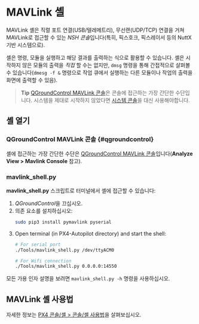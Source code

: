 # MAVLink 셸

MAVLink 셸은 직렬 포트 연결(USB/텔레메트리), 무선랜(UDP/TCP) 연결을 거쳐 MAVLink로 접근할 수 있는 *NSH 콘솔*입니다(특히, 픽스호크, 픽스레이서 등의 NuttX 기반 시스템으로).

셸은 명령, 모듈을 실행하고 해당 결과를 출력하는 식으로 활용할 수 있습니다. 셸은 시작하지 않은 모듈의 출력을 *직접* 할 수는 없지만, `dmsg` 명령을 통해 간접적으로 살펴볼 수 있습니다(`dmesg -f &` 명령으로 작업 큐에서 실행하는 다른 모듈이나 작업의 출력을 화면에 출력할 수 있음).

> **Tip** [QGroundControl MAVLink 콘솔](#qgroundcontrol)은 콘솔에 접근하는 가장 간단한 수단입니다. 시스템을 제대로 시작하지 않았다면 [시스템 콘솔](../debug/system_console.md)을 대신 사용해야합니다.

## 셸 열기

### QGroundControl MAVLink 콘솔 {#qgroundcontrol}

셸에 접근하는 가장 간단한 수단은  [QGroundControl MAVLink 콘솔](https://docs.qgroundcontrol.com/en/analyze_view/mavlink_console.html)입니다(**Analyze View > Mavlink Console** 참고).

### mavlink_shell.py

**mavlink_shell.py** 스크립트로 터미널에서 셸에 접근할 수 있습니다:
1. *QGroundControl*을 끄십시오.
1. 의존 요소를 설치하십시오:
   ```sh
   sudo pip3 install pymavlink pyserial
   ```
1. Open terminal (in PX4-Autopilot directory) and start the shell:
   ```sh
   # For serial port
   ./Tools/mavlink_shell.py /dev/ttyACM0
   ```
    ```sh
   # For Wifi connection
   ./Tools/mavlink_shell.py 0.0.0.0:14550
   ```

모든 가용 인자 설명을 보려면 `mavlink_shell.py -h` 명령을 사용하십시오.

## MAVLink 셸 사용법

자세한 정보는 [PX4 콘솔/셸 > 콘솔/셸 사용법](../debug/consoles.md#using_the_console)을 살펴보십시오.
